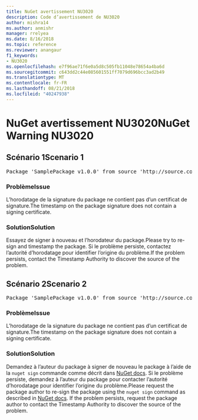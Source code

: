 ```yaml
---
title: NuGet avertissement NU3020
description: Code d’avertissement de NU3020
author: mishra14
ms.author: anmishr
manager: rrelyea
ms.date: 8/16/2018
ms.topic: reference
ms.reviewer: anangaur
f1_keywords:
- NU3020
ms.openlocfilehash: e7f96ae71f6e0a5d8c505fb11048e78654a4ba6d
ms.sourcegitcommit: c643dd2c44e085601551ff7079d696bcc3ad2b49
ms.translationtype: MT
ms.contentlocale: fr-FR
ms.lasthandoff: 08/21/2018
ms.locfileid: "40247938"
---
```

# <a name="nuget-warning-nu3020"></a><span data-ttu-id="6db0a-103">NuGet avertissement NU3020</span><span class="sxs-lookup"><span data-stu-id="6db0a-103">NuGet Warning NU3020</span></span>

## <a name="scenario-1"></a><span data-ttu-id="6db0a-104">Scénario 1</span><span class="sxs-lookup"><span data-stu-id="6db0a-104">Scenario 1</span></span>

<pre>Package 'SamplePackage v1.0.0' from source 'http://source.com/index.json': The timestamp does not have a signing certificate.</pre>

### <a name="issue"></a><span data-ttu-id="6db0a-105">Problème</span><span class="sxs-lookup"><span data-stu-id="6db0a-105">Issue</span></span>

<span data-ttu-id="6db0a-106">L’horodatage de la signature du package ne contient pas d’un certificat de signature.</span><span class="sxs-lookup"><span data-stu-id="6db0a-106">The timestamp on the package signature does not contain a signing certificate.</span></span>


### <a name="solution"></a><span data-ttu-id="6db0a-107">Solution</span><span class="sxs-lookup"><span data-stu-id="6db0a-107">Solution</span></span>

<span data-ttu-id="6db0a-108">Essayez de signer à nouveau et l’horodateur du package.</span><span class="sxs-lookup"><span data-stu-id="6db0a-108">Please try to re-sign and timestamp the package.</span></span> <span data-ttu-id="6db0a-109">Si le problème persiste, contactez l’autorité d’horodatage pour identifier l’origine du problème.</span><span class="sxs-lookup"><span data-stu-id="6db0a-109">If the problem persists, contact the Timestamp Authority to discover the source of the problem.</span></span>



## <a name="scenario-2"></a><span data-ttu-id="6db0a-110">Scénario 2</span><span class="sxs-lookup"><span data-stu-id="6db0a-110">Scenario 2</span></span>

<pre>Package 'SamplePackage v1.0.0' from source 'http://source.com/index.json': The primary signature's timestamp does not have a signing certificate.</pre>

### <a name="issue"></a><span data-ttu-id="6db0a-111">Problème</span><span class="sxs-lookup"><span data-stu-id="6db0a-111">Issue</span></span>

<span data-ttu-id="6db0a-112">L’horodatage de la signature du package ne contient pas d’un certificat de signature.</span><span class="sxs-lookup"><span data-stu-id="6db0a-112">The timestamp on the package signature does not contain a signing certificate.</span></span>


### <a name="solution"></a><span data-ttu-id="6db0a-113">Solution</span><span class="sxs-lookup"><span data-stu-id="6db0a-113">Solution</span></span>

<span data-ttu-id="6db0a-114">Demandez à l’auteur du package à signer de nouveau le package à l’aide de la `nuget sign` commande comme décrit dans [NuGet docs](https://docs.microsoft.com/en-us/nuget/create-packages/sign-a-package). Si le problème persiste, demandez à l’auteur du package pour contacter l’autorité d’horodatage pour identifier l’origine du problème.</span><span class="sxs-lookup"><span data-stu-id="6db0a-114">Please request the package author to re-sign the package using the `nuget sign` command as described in [NuGet docs](https://docs.microsoft.com/en-us/nuget/create-packages/sign-a-package). If the problem persists, request the package author to contact the Timestamp Authority to discover the source of the problem.</span></span>


